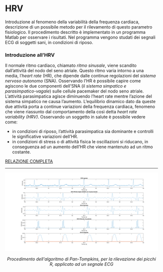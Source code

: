 # HRV
Introduzione al fenomeno della variabilità della frequenza cardiaca, descrizione di un possibile metodo per il rilevamento di questo parametro fisiologico.
Il procedimento descritto è implementato in un programma Matlab per osservare i risultati. Nel programma vengono studati dei segnali ECG di soggetti sani, in condizioni di riposo.

### Introduzione all’HRV
Il normale ritmo cardiaco, chiamato *ritmo sinusale*, viene scandito dall’attività del nodo del seno atriale. Questo
ritmo varia intorno a una media, l’*heart rate* (HR), che dipende dalle continue regolazioni del *sistema nervoso
autonomo* (SNA). Osservando l'HR è possibile capire come agiscono le due componenti dell'SNA (il *sistema simpatico e
parasimpatico-vagale*) sulle cellule pacemaker del nodo seno atriale. L’attività parasimpatica agisce diminuendo
l’heart rate mentre l’azione del sistema simpatico ne causa l’aumento. L’equilibrio dinamico dato da queste due
attività porta a continue variazioni della frequenza cardiaca, fenomeno che viene riassunto dal comportamento della così detta *heart rate variability
(HRV)*.
Osservando un soggetto in salute è possibile vedere come:
 - in condizioni di riposo, l’attività parasimpatica sia dominante e controlli le significative variazioni dell’HR.
 - in condizioni di stress o di attività fisica le oscillazioni si riducano, in conseguenza ad un aumento dell’HR che viene mantenuto ad un ritmo costante.

[RELAZIONE COMPLETA](/Studio%20HRV%20(report%20fallimentare).pdf)

_________________________________________________________________________________________________________________________________________________________


![Image1](/Grafici/PanTompkins.png)
*<div align="center">Procedimento dell'algoritmo di Pan-Tompkins, per la rilevazione dei picchi R, applicato ad un segnale ECG</div>*                                                  
